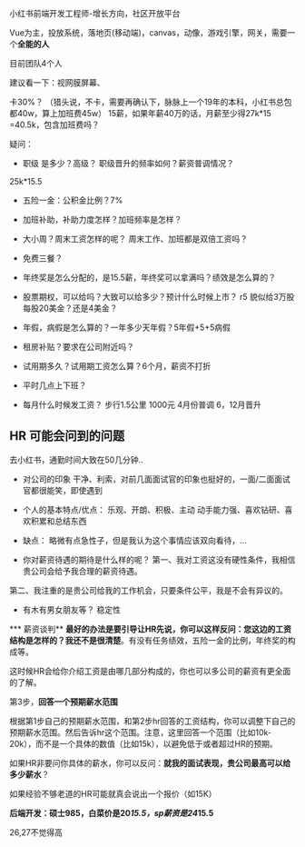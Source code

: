 小红书前端开发工程师-增长方向，社区开放平台

Vue为主，投放系统，落地页(移动端)，canvas，动像，游戏引擎，网关，需要一个**全能的人**

目前团队4个人

建议看一下：视网膜屏幕、

卡30%？   （猎头说，不卡，需要再确认下，脉脉上一个19年的本科，小红书总包都40w，算上加班费45w）
15薪，如果年薪40万的话，月薪至少得27k*15 =40.5k，包含加班费吗？


疑问：
* 职级 是多少？高级？
职级晋升的频率如何？薪资普调情况？

25k*15.5

* 五险一金：公积金比例？7%
* 加班补助，补助力度怎样？加班频率是怎样？
* 大小周？周末工资怎样的呢？  周末工作、加班都是双倍工资吗？
* 免费三餐？
* 年终奖是怎么分配的，是15.5薪，年终奖可以拿满吗？绩效是怎么算的？
* 股票期权，可以给吗？大致可以给多少？预计什么时候上市？
r5 貌似给3万股 每股20美金？还是4美金？

* 年假，病假是怎么算的？一年多少天年假？5年假+5+5病假
* 租房补贴？要求在公司附近吗？
* 试用期多久？试用期工资怎么算？6个月，薪资不打折
* 平时几点上下班？
* 每月什么时候发工资？
步行1.5公里  1000元
4月份普调
6，12月晋升




## HR 可能会问到的问题

去小红书，通勤时间大致在50几分钟..

* 对公司的印象
干净、利索，对前几面面试官的印象也挺好的，一面/二面面试官都很能笑，即使遇到

* 个人的基本特点/优点：
乐观、开朗、积极、主动
动手能力强、喜欢钻研、喜欢积累和总结东西


* 缺点：
略微有点急性子，但是我认为这个事情应该双向看待，...


* 你对薪资待遇的期待是什么样的呢？
第一、我对工资这没有硬性条件，我相信贵公司会给予我合理的薪资待遇。

第二、我注重的是贵公司给我的工作机会，只要条件公平，我是不会有异议的。

* 有木有男女朋友等？
稳定性

*** 薪资谈判**
**最好的办法是要引导让HR先说，你可以这样反问：您这边的工资结构是怎样的？我还不是很清楚**。有没有任务绩效，五险一金的比例，年终奖的构成等。

这时候HR会给你介绍工资是由哪几部分构成的，你也可以多公司的薪资有更全面的了解。

第3步，**回答一个预期薪水范围**

根据第1步自己的预期薪水范围，和第2步hr回答的工资结构，你可以调整下自己的预期薪水范围。然后告诉hr这个范围。注意，这里回答一个范围（比如10k-20k），而不是一个具体的数值（比如15k），以避免低于或者超过HR的预期。

如果HR非要问你具体的薪水，你可以反问：**就我的面试表现，贵公司最高可以给多少薪水**？

如果经验不够老道的HR可能就真会说出一个报价（如15K）


**后端开发：硕士985，白菜价是20*15.5，sp薪资是24*15.5**

26,27不觉得高 
